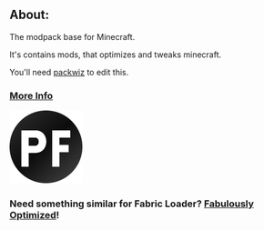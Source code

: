 ## About:
The modpack base for Minecraft.

It's contains mods, that optimizes and tweaks minecraft.

You'll need [packwiz](https://packwiz.infra.link/) to edit this.

### [More Info](https://den4enko.github.io/posts/PackFramework/)

<img src="https://raw.githubusercontent.com/Den4enko/PackFramework/meta/logo.svg" width="128" height="128">

### Need something similar for Fabric Loader? [Fabulously Optimized](https://github.com/Fabulously-Optimized/fabulously-optimized)!
